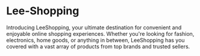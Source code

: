 # Lee-Shopping
Introducing LeeShopping, your ultimate destination for convenient and enjoyable online shopping experiences. Whether you're looking for fashion, electronics, home goods, or anything in between, LeeShopping has you covered with a vast array of products from top brands and trusted sellers.

